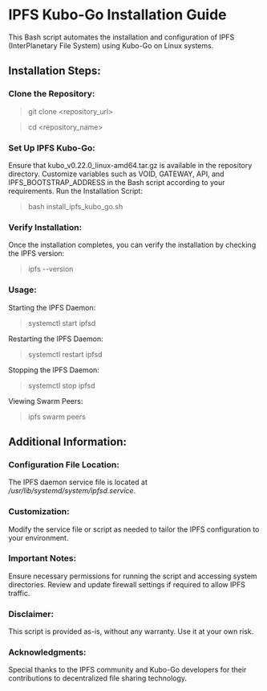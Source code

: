 # IPFS Kubo-Go Installation Guide

This Bash script automates the installation and configuration of IPFS (InterPlanetary File System) using Kubo-Go on Linux systems.

## Installation Steps:

### Clone the Repository:

> git clone <repository_url>

> cd <repository_name>

### Set Up IPFS Kubo-Go:

Ensure that kubo_v0.22.0_linux-amd64.tar.gz is available in the repository directory.
Customize variables such as VOID, GATEWAY, API, and IPFS_BOOTSTRAP_ADDRESS in the Bash script according to your requirements.
Run the Installation Script:

> bash install_ipfs_kubo_go.sh

### Verify Installation:
Once the installation completes, you can verify the installation by checking the IPFS version:

> ipfs --version
 
### Usage:

Starting the IPFS Daemon:
> systemctl start ipfsd

Restarting the IPFS Daemon:
> systemctl restart ipfsd

Stopping the IPFS Daemon:
> systemctl stop ipfsd

Viewing Swarm Peers:
> ipfs swarm peers

## Additional Information:

### Configuration File Location:
The IPFS daemon service file is located at _/usr/lib/systemd/system/ipfsd.service_.

### Customization:
Modify the service file or script as needed to tailor the IPFS configuration to your environment.

### Important Notes:
Ensure necessary permissions for running the script and accessing system directories.
Review and update firewall settings if required to allow IPFS traffic.

### Disclaimer:
This script is provided as-is, without any warranty. Use it at your own risk.

### Acknowledgments:
Special thanks to the IPFS community and Kubo-Go developers for their contributions to decentralized file sharing technology.

